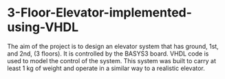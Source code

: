 # 3-Floor-Elevator-implemented-using-VHDL
The aim of the project is to design an elevator system that has ground, 1st, and 2nd, (3 floors). It is controlled by the BASYS3 board. VHDL code is used to model the control of the system. This system was built to carry at least 1 kg of weight and operate in a similar way to a realistic elevator.
